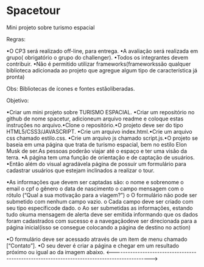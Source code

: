 # Spacetour
Mini projeto sobre turismo espacial

Regras:


•O CP3 será realizado off-line, para entrega.
•A avaliação será realizada em grupo( obrigatório o grupo do challenger).
•Todos os integrantes devem contribuir.
•Não é permitido utilizar frameworks(frameworkssão qualquer biblioteca adicionada ao projeto que agregue algum tipo de característica já pronta)

Obs: Bibliotecas de ícones e fontes estãoliberadas.

Objetivo: 

•Criar um mini projeto sobre TURISMO ESPACIAL.
•Criar um repositório no github de nome spacetur, adicioneum arquivo readme e coloque estas instruções no arquivo.•Clone o repositório.•O projeto deve ser do tipo HTML5/CSS3/JAVASCRIPT.
•Crie um arquivo index.html.•Crie um arquivo css chamado estilo.css.
•Crie um arquivo js chamado script.js.•O projeto se baseia em uma página que trata de turismo espacial, bem no estilo Elon Musk de ser.As pessoas poderão viajar até o espaço e ter uma visão da terra.
•A página tem uma função de orientação e de captação de usuários.
•Então além do visual agradávela página de possuir um formulário para cadastrar usuários que estejam inclinados a realizar o tour.

•As informações que devem ser captadas são:
o nome e sobrenome
o email
o cpf
o gênero
o data de nascimento
o campo mensagem com o rótulo (“Qual a sua motivação para a viagem?”)
o O formulário não pode ser submetido com nenhum campo vazio.
o Cada campo deve ser criado com seu tipo específicode dado.
o Ao ser submetidas as informações, estando tudo okuma mensagem de alerta deve ser emitida informando que os dados foram cadastrados com sucesso e a navegaçãodeve ser direcionada para a página inicial(isso se consegue colocando a página de destino no action)

•O formulário deve ser acessado através de um item de menu chamado [“Contato”].
•O seu dever é criar a página e chegar em um resultado próximo ou igual ao da imagem abaixo.
<--------------------------------------------------------------------------------------------->
